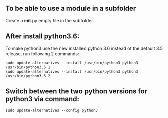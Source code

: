 ## To be able to use a module in a subfolder
Create a __init__.py empty file in the subfolder.

## After install python3.6:
To make python3 use the new installed python 3.6 instead of the default 3.5 release, run following 2 commands:
```
sudo update-alternatives --install /usr/bin/python3 python3 /usr/bin/python3.5 1
sudo update-alternatives --install /usr/bin/python3 python3 /usr/bin/python3.6 2
```
## Switch between the two python versions for python3 via command:
```
sudo update-alternatives --config python3
```

